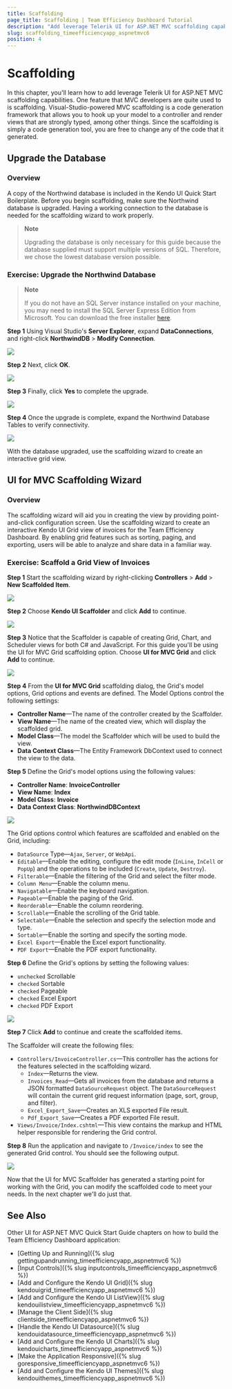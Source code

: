 ```yaml
---
title: Scaffolding
page_title: Scaffolding | Team Efficiency Dashboard Tutorial
description: "Add leverage Telerik UI for ASP.NET MVC scaffolding capabilities while building the Team Efficiency Dashboard application by using Telerik UI for ASP.NET MVC."
slug: scaffolding_timeefficiencyapp_aspnetmvc6
position: 4
---
```


# Scaffolding

In this chapter, you'll learn how to add leverage Telerik UI for ASP.NET MVC scaffolding capabilities. One feature that MVC developers are quite used to is scaffolding. Visual-Studio-powered MVC scaffolding is a code generation framework that allows you to hook up your model to a controller and render views that are strongly typed, among other things. Since the scaffolding is simply a code generation tool, you are free to change any of the code that it generated.

## Upgrade the Database

### Overview

A copy of the Northwind database is included in the Kendo UI Quick Start Boilerplate. Before you begin scaffolding, make sure the Northwind database is upgraded. Having a working connection to the database is needed for the scaffolding wizard to work properly.

> **Note**
>
> Upgrading the database is only necessary for this guide because the database supplied must support multiple versions of SQL. Therefore, we chose the lowest database version possible.

### Exercise: Upgrade the Northwind Database

> **Note**
>
> If you do not have an SQL Server instance installed on your machine, you may need to install the SQL Server Express Edition from Microsoft. You can download the free installer [here](http://www.microsoft.com/en-us/server-cloud/products/sql-server-editions/sql-server-express.aspx).

**Step 1** Using Visual Studio's **Server Explorer**, expand **DataConnections**, and right-click **NorthwindDB** > **Modify Connection**.

![](images/chapter3/upgrade-db-1.jpg)

**Step 2** Next, click **OK**.

![](images/chapter3/upgrade-db-2.jpg)

**Step 3** Finally, click **Yes** to complete the upgrade.

![](images/chapter3/upgrade-db-3.jpg)

**Step 4** Once the upgrade is complete, expand the Northwind Database Tables to verify connectivity.

![](images/chapter3/upgrade-db-4.jpg)

With the database upgraded, use the scaffolding wizard to create an interactive grid view.

## UI for MVC Scaffolding Wizard

### Overview

The scaffolding wizard will aid you in creating the view by providing point-and-click configuration screen. Use the scaffolding wizard to create an interactive Kendo UI Grid view of invoices for the Team Efficiency Dashboard. By enabling grid features such as sorting, paging, and exporting, users will be able to analyze and share data in a familiar way.

### Exercise: Scaffold a Grid View of Invoices

**Step 1** Start the scaffolding wizard by right-clicking **Controllers** > **Add** > **New Scaffolded Item**.

![](images/chapter3/scaffold-1.jpg)

**Step 2** Choose **Kendo UI Scaffolder** and click **Add** to continue.

![](images/chapter3/scaffold-2.jpg)

**Step 3** Notice that the Scaffolder is capable of creating Grid, Chart, and Scheduler views for both C# and JavaScript. For this guide you'll be using the UI for MVC Grid scaffolding option. Choose **UI for MVC Grid** and click **Add** to continue.

![](images/chapter3/scaffold-3.jpg)

**Step 4** From the **UI for MVC Grid** scaffolding dialog, the Grid's model options, Grid options and events are defined. The Model Options control the following settings:

- **Controller Name**&mdash;The name of the controller created by the Scaffolder.
- **View Name**&mdash;The name of the created view, which will display the scaffolded grid.
- **Model Class**&mdash;The model the Scaffolder which will be used to build the view.
- **Data Context Class**&mdash;The Entity Framework DbContext used to connect the view to the data.

**Step 5** Define the Grid's model options using the following values:

- **Controller Name**: **InvoiceController**
- **View Name**: **Index**
- **Model Class**: **Invoice**
- **Data Context Class**: **NorthwindDBContext**

![](images/chapter3/scaffold-4.jpg)

The Grid options control which features are scaffolded and enabled on the Grid, including:

- `DataSource` Type&mdash;`Ajax`, `Server`, or `WebApi`.
- `Editable`&mdash;Enable the editing, configure the edit mode (`InLine`, `InCell` or `PopUp`) and the operations to be included (`Create`, `Update`, `Destroy`).
- `Filterable`&mdash;Enable the filtering of the Grid and select the filter mode.
- `Column Menu`&mdash;Enable the column menu.
- `Navigatable`&mdash;Enable the keyboard navigation.
- `Pageable`&mdash;Enable the paging of the Grid.
- `Reorderable`&mdash;Enable the column reordering.
- `Scrollable`&mdash;Enable the scrolling of the Grid table.
- `Selectable`&mdash;Enable the selection and specify the selection mode and type.
- `Sortable`&mdash;Enable the sorting and specify the sorting mode.
- `Excel Export`&mdash;Enable the Excel export functionality.
- `PDF Export`&mdash;Enable the PDF export functionality.

**Step 6** Define the Grid's options by setting the following values:

- `unchecked` Scrollable
- `checked` Sortable
- `checked` Pageable
- `checked` Excel Export
- `checked` PDF Export

![](images/chapter3/scaffold-5.jpg)

**Step 7** Click **Add** to continue and create the scaffolded items.

The Scaffolder will create the following files:

- `Controllers/InvoiceController.cs`&mdash;This controller has the actions for the features selected in the scaffolding wizard.
    - `Index`&mdash;Returns the view.
    - `Invoices_Read`&mdash;Gets all invoices from the database and returns a JSON formatted `DataSourceRequest` object. The `DataSourceRequest` will contain the current grid request information (page, sort, group, and filter).
    - `Excel_Export_Save`&mdash;Creates an XLS exported File result.
    - `Pdf_Export_Save`&mdash;Creates a PDF exported File result.
- `Views/Invoice/Index.cshtml`&mdash;This view contains the markup and HTML helper responsible for rendering the Grid control.

**Step 8** Run the application and navigate to `/Invoice/index` to see the generated Grid control. You should see the following output.

![](images/chapter3/invoices-grid.jpg)

Now that the UI for MVC Scaffolder has generated a starting point for working with the Grid, you can modify the scaffolded code to meet your needs. In the next chapter we'll do just that.

## See Also

Other UI for ASP.NET MVC Quick Start Guide chapters on how to build the Team Efficiency Dashboard application:

* [Getting Up and Running]({% slug gettingupandrunning_timeefficiencyapp_aspnetmvc6 %})
* [Input Controls]({% slug inputcontrols_timeefficiencyapp_aspnetmvc6 %})
* [Add and Configure the Kendo UI Grid]({% slug kendouigrid_timeefficiencyapp_aspnetmvc6 %})
* [Add and Configure the Kendo UI ListView]({% slug kendouilistview_timeefficiencyapp_aspnetmvc6 %})
* [Manage the Client Side]({% slug clientside_timeefficiencyapp_aspnetmvc6 %})
* [Handle the Kendo UI Datasource]({% slug kendouidatasource_timeefficiencyapp_aspnetmvc6 %})
* [Add and Configure the Kendo UI Charts]({% slug kendouicharts_timeefficiencyapp_aspnetmvc6 %})
* [Make the Application Responsive]({% slug goresponsive_timeefficiencyapp_aspnetmvc6 %})
* [Add and Configure the Kendo UI Themes]({% slug kendouithemes_timeefficiencyapp_aspnetmvc6 %})
